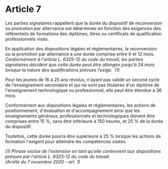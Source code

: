 # Article 7

Les parties signataires rappellent que la durée du dispositif de reconversion ou promotion par alternance est déterminée en fonction des exigences des référentiels de formations des diplômes, titres ou certificats de qualification professionnels visés. 

En application des dispositions légales et réglementaires, la reconversion ou la promotion par alternance a une durée comprise entre 6 et 12 mois. *Conformément à l'article L. 6325-12 du code du travail, les parties signataires décident que cette durée peut être allongée jusqu'à 24 mois lorsque la nature des qualifications prévues l'exige.*  (1) 

Pour les jeunes de 16 à 25 ans révolus, n'ayant pas validé un second cycle de l'enseignement secondaire et qui ne sont pas titulaires d'un diplôme de l'enseignement technologique ou professionnel, elle peut être étendue à 36 mois. 

Conformément aux dispositions légales et réglementaires, les actions de positionnement, d'évaluation et d'accompagnement ainsi que les enseignements généraux, professionnels et technologiques doivent être comprises entre 15 %, sans être inférieure à 150 heures, et 25 % de la durée du dispositif. 

Toutefois, cette durée pourra être supérieure à 25 % lorsque les actions de formation l'exigent pour atteindre les compétences visées.

 *(1) Phrase exclue de l'extension en tant qu'elle contrevient aux dispositions prévues par l'article L. 6325-12 du code du travail.    
(Arrêté du 7 novembre 2020 - art. 1)*

